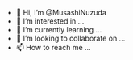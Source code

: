 - 👋 Hi, I’m @MusashiNuzuda
- 👀 I’m interested in ...
- 🌱 I’m currently learning ...
- 💞️ I’m looking to collaborate on ...
- 📫 How to reach me ...

<!---
MusashiNuzuda/MusashiNuzuda is a ✨ special ✨ repository because its `README.md` (this file) appears on your GitHub profile.
You can click the Preview link to take a look at your changes.
--->
